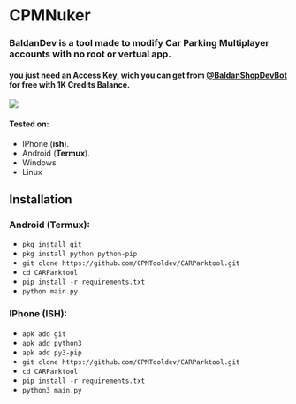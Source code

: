 # CPMNuker

<h3>BaldanDev is a tool made to modify Car Parking Multiplayer accounts with no root or vertual app.</h3>
<h4>you just need an Access Key, wich you can get from <a href="">@BaldanShopDevBot</a> for free with 1K Credits Balance.</h4>

![](./assets/screenshot_1.png)

#### Tested on:

- IPhone (**ish**).
- Android (**Termux**).
- Windows
- Linux

## Installation

### Android (Termux):

- `pkg install git`
- `pkg install python python-pip`
- `git clone https://github.com/CPMTooldev/CARParktool.git`
- `cd CARParktool`
- `pip install -r requirements.txt`
- `python main.py`

### IPhone (ISH):

- `apk add git`
- `apk add python3`
- `apk add py3-pip`
- `git clone https://github.com/CPMTooldev/CARParktool.git`
- `cd CARParktool`
- `pip install -r requirements.txt`
- `python3 main.py`
